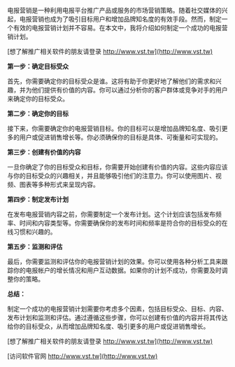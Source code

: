 电报营销是一种利用电报平台推广产品或服务的市场营销策略。随着社交媒体的兴起，电报营销也成为了吸引目标用户和增加品牌知名度的有效手段。然而，制定一个有效的电报营销计划并不容易。在本文中，我将介绍如何制定一个成功的电报营销计划。

[想了解推广相关软件的朋友请登录 http://www.vst.tw](http://www.vst.tw)

**第一步：确定目标受众**

首先，你需要确定你的目标受众是谁。这将有助于你更好地了解他们的需求和兴趣，并为他们提供有价值的内容。你可以通过分析你的客户群体或竞争对手的用户来确定你的目标受众。

**第二步：确定你的目标**

接下来，你需要确定你的电报营销目标。你的目标可以是增加品牌知名度、吸引更多的用户或促进销售增长等。你必须确保你的目标是具体、可衡量和可实现的。

**第三步：创建有价值的内容**

一旦你确定了你的目标受众和目标，你需要开始创建有价值的内容。这些内容应该与你的目标受众的兴趣相关，并且能够吸引他们的注意力。你可以使用图片、视频、图表等多种形式来呈现内容。

**第四步：制定发布计划**

在发布电报营销内容之前，你需要制定一个发布计划。这个计划应该包括发布频率、时间和内容类型等。你需要确保你的发布时间和频率是符合你的目标受众的在线习惯和兴趣的。

**第五步：监测和评估**

最后，你需要监测和评估你的电报营销计划的效果。你可以使用各种分析工具来跟踪你的电报帐户的增长情况和用户互动数据。如果你的计划不成功，你需要及时调整你的策略。

**总结：**

制定一个成功的电报营销计划需要你考虑多个因素，包括目标受众、目标、内容、发布计划和监测和评估。通过遵循这些步骤，你可以创建有价值的内容并将其传达给你的目标受众，从而增加品牌知名度、吸引更多的用户或促进销售增长。

[想了解推广相关软件的朋友请登录 http://www.vst.tw](http://www.vst.tw)


[访问软件官网 http://www.vst.tw](http://www.vst.tw)
